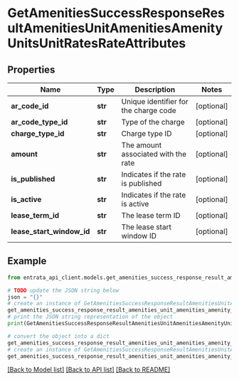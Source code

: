 # GetAmenitiesSuccessResponseResultAmenitiesUnitAmenitiesAmenityUnitsUnitRatesRateAttributes


## Properties

Name | Type | Description | Notes
------------ | ------------- | ------------- | -------------
**ar_code_id** | **str** | Unique identifier for the charge code | [optional] 
**ar_code_type_id** | **str** | Type of the charge | [optional] 
**charge_type_id** | **str** | Charge type ID | [optional] 
**amount** | **str** | The amount associated with the rate | [optional] 
**is_published** | **str** | Indicates if the rate is published | [optional] 
**is_active** | **str** | Indicates if the rate is active | [optional] 
**lease_term_id** | **str** | The lease term ID | [optional] 
**lease_start_window_id** | **str** | The lease start window ID | [optional] 

## Example

```python
from entrata_api_client.models.get_amenities_success_response_result_amenities_unit_amenities_amenity_units_unit_rates_rate_attributes import GetAmenitiesSuccessResponseResultAmenitiesUnitAmenitiesAmenityUnitsUnitRatesRateAttributes

# TODO update the JSON string below
json = "{}"
# create an instance of GetAmenitiesSuccessResponseResultAmenitiesUnitAmenitiesAmenityUnitsUnitRatesRateAttributes from a JSON string
get_amenities_success_response_result_amenities_unit_amenities_amenity_units_unit_rates_rate_attributes_instance = GetAmenitiesSuccessResponseResultAmenitiesUnitAmenitiesAmenityUnitsUnitRatesRateAttributes.from_json(json)
# print the JSON string representation of the object
print(GetAmenitiesSuccessResponseResultAmenitiesUnitAmenitiesAmenityUnitsUnitRatesRateAttributes.to_json())

# convert the object into a dict
get_amenities_success_response_result_amenities_unit_amenities_amenity_units_unit_rates_rate_attributes_dict = get_amenities_success_response_result_amenities_unit_amenities_amenity_units_unit_rates_rate_attributes_instance.to_dict()
# create an instance of GetAmenitiesSuccessResponseResultAmenitiesUnitAmenitiesAmenityUnitsUnitRatesRateAttributes from a dict
get_amenities_success_response_result_amenities_unit_amenities_amenity_units_unit_rates_rate_attributes_from_dict = GetAmenitiesSuccessResponseResultAmenitiesUnitAmenitiesAmenityUnitsUnitRatesRateAttributes.from_dict(get_amenities_success_response_result_amenities_unit_amenities_amenity_units_unit_rates_rate_attributes_dict)
```
[[Back to Model list]](../README.md#documentation-for-models) [[Back to API list]](../README.md#documentation-for-api-endpoints) [[Back to README]](../README.md)


